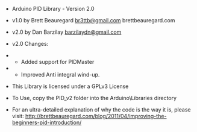 * Arduino PID Library - Version 2.0
* v1.0 by Brett Beauregard <br3ttb@gmail.com> brettbeauregard.com
* v2.0 by Dan Barzilay <barzilaydn@gmail.com>

* v2.0 Changes:
*   - Added support for PIDMaster
*   - Improved Anti integral wind-up.

* This Library is licensed under a GPLv3 License

 - To Use, copy the PID_v2 folder into the Arduino\Libraries directory

 - For an ultra-detailed explanation of why the code is the way it is, please visit: 
   http://brettbeauregard.com/blog/2011/04/improving-the-beginners-pid-introduction/
